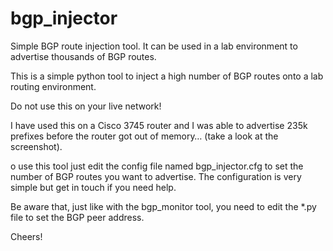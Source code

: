 # bgp_injector
Simple BGP route injection tool. It can be used in a lab environment to advertise thousands of BGP routes.

This is a simple python tool to inject a high number of BGP routes onto a lab routing environment. 

Do not use this on your live network!

I have used this on a Cisco 3745 router and I was able to advertise 235k prefixes before the router got out of memory… 
(take a look at the screenshot).

o use this tool just edit the config file named bgp_injector.cfg to set the number of BGP routes you want to advertise. 
The configuration is very simple but get in touch if you need help. 

Be aware that, just like with the bgp_monitor tool, you need to edit the *.py file to set the BGP peer address.

Cheers!
